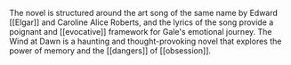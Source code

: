 The novel is structured around the art song of the same name by Edward [[Elgar]] and Caroline Alice Roberts, and the lyrics of the song provide a poignant and [[evocative]] framework for Gale's emotional journey. The Wind at Dawn is a haunting and thought-provoking novel that explores the power of memory and the [[dangers]] of [[obsession]].